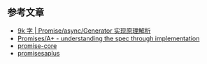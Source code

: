 ## 参考文章

- [9k 字 | Promise/async/Generator 实现原理解析](https://juejin.cn/post/6844904096525189128)
- [Promises/A+ - understanding the spec through implementation](https://modernjavascript.blogspot.com/2013/08/promisesa-understanding-by-doing.html)
- [promise-core](https://github.com/then/promise/blob/master/src/core.js)
- [promisesaplus](https://promisesaplus.com/)
